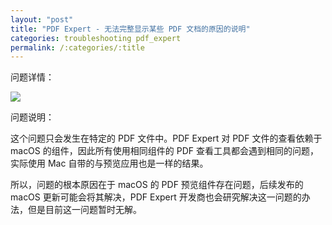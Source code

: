 ```yaml
---
layout: "post"
title: "PDF Expert - 无法完整显示某些 PDF 文档的原因的说明"
categories: troubleshooting pdf_expert
permalink: /:categories/:title
---
```


问题详情：

![](https://i.imgur.com/gUsS9rZ.png)

问题说明：

这个问题只会发生在特定的 PDF 文件中。PDF Expert 对 PDF 文件的查看依赖于 macOS 的组件，因此所有使用相同组件的 PDF 查看工具都会遇到相同的问题，实际使用 Mac 自带的与预览应用也是一样的结果。

所以，问题的根本原因在于 macOS 的 PDF 预览组件存在问题，后续发布的 macOS 更新可能会将其解决，PDF Expert 开发商也会研究解决这一问题的办法，但是目前这一问题暂时无解。
